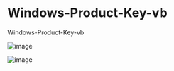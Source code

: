# Windows-Product-Key-vb
Windows-Product-Key-vb

![image](https://user-images.githubusercontent.com/74623428/209609205-73ad097f-2e90-4009-93d6-d92a9a88e921.png)

![image](https://user-images.githubusercontent.com/74623428/209609215-1fb72208-d41b-4faa-9888-1f84f8470183.png)
